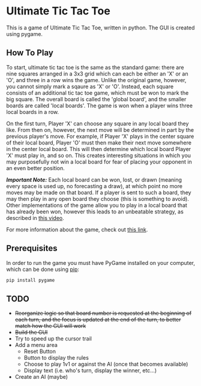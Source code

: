 # Ultimate Tic Tac Toe
This is a game of Ultimate Tic Tac Toe, written in python. The GUI is created using pygame.

## How To Play
To start, ultimate tic tac toe is the same as the standard game: there are nine squares arranged in a 3x3 grid which can each be either an 'X' or an 'O', and three in a row wins the game. Unlike the original game, however, you cannot simply mark a sqaure as 'X' or 'O'. Instead, each square consists of an additional tic tac toe game, which must be won to mark the big square. The overall board is called the 'global board', and the smaller boards are called 'local boards'. The game is won when a player wins three local boards in a row.

On the first turn, Player 'X' can choose any square in any local board they like. From then on, however, the next move will be determined in part by the previous player's move. For example, if Player 'X' plays in the center square of their local board, Player 'O' must then make their next move somewhere in the center local board. This will then determine which local board Player 'X' must play in, and so on. This creates interesting situations in which you may purposefully not win a local board for fear of placing your opponent in an even better position.

**_Important Note:_** Each local board can be won, lost, or drawn (meaning every space is used up, no forecasting a draw), at which point no more moves may be made on that board. If a player is sent to such a board, they may then play in any open board they choose (this is something to avoid). Other implementations of the game allow you to play in a local board that has already been won, however this leads to an unbeatable strategy, as described in [this video](https://www.youtube.com/watch?v=weC1pAeh2Do).

For more information about the game, check out [this link](https://mathwithbaddrawings.com/2013/06/16/ultimate-tic-tac-toe/).

## Prerequisites
In order to run the game you must have PyGame installed on your computer, which can be done using [pip](https://pip.pypa.io/en/stable/):

```bash
pip install pygame
```

## TODO
* ~~Reorganize logic so that board number is requested at the beginning of each turn, and the focus is updated at the end of the turn, to better match how the GUI will work~~
* ~~Build the GUI~~
* Try to speed up the cursor trail
* Add a menu area
  * Reset Button
  * Button to display the rules
  * Choose to play 1v1 or against the AI (once that becomes available)
  * Display text (i.e. who's turn, display the winner, etc...)
* Create an AI (maybe)

